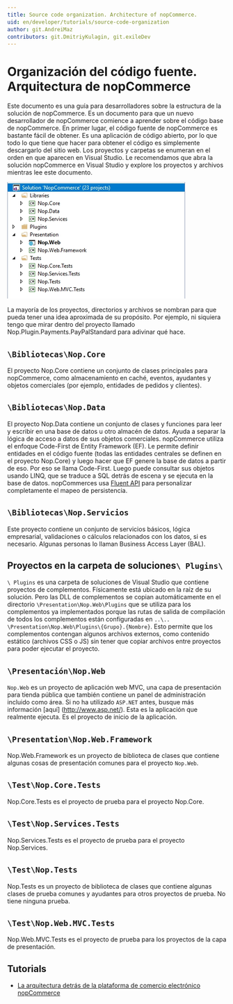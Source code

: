 ```yaml
---
title: Source code organization. Architecture of nopCommerce.
uid: en/developer/tutorials/source-code-organization
author: git.AndreiMaz
contributors: git.DmitriyKulagin, git.exileDev
---
```

# Organización del código fuente. Arquitectura de nopCommerce

Este documento es una guía para desarrolladores sobre la estructura de la solución de nopCommerce. Es un documento para que un nuevo desarrollador de nopCommerce comience a aprender sobre el código base de nopCommerce. En primer lugar, el código fuente de nopCommerce es bastante fácil de obtener. Es una aplicación de código abierto, por lo que todo lo que tiene que hacer para obtener el código es simplemente descargarlo del sitio web. Los proyectos y carpetas se enumeran en el orden en que aparecen en Visual Studio. Le recomendamos que abra la solución nopCommerce en Visual Studio y explore los proyectos y archivos mientras lee este documento.

![Visual Studio](_static/source-code-organization/visual_studio.jpg)

La mayoría de los proyectos, directorios y archivos se nombran para que pueda tener una idea aproximada de su propósito. Por ejemplo, ni siquiera tengo que mirar dentro del proyecto llamado Nop.Plugin.Payments.PayPalStandard para adivinar qué hace.

## `\Bibliotecas\Nop.Core`

El proyecto Nop.Core contiene un conjunto de clases principales para nopCommerce, como almacenamiento en caché, eventos, ayudantes y objetos comerciales (por ejemplo, entidades de pedidos y clientes).

## `\Bibliotecas\Nop.Data`

El proyecto Nop.Data contiene un conjunto de clases y funciones para leer y escribir en una base de datos u otro almacén de datos. Ayuda a separar la lógica de acceso a datos de sus objetos comerciales. nopCommerce utiliza el enfoque Code-First de Entity Framework (EF). Le permite definir entidades en el código fuente (todas las entidades centrales se definen en el proyecto Nop.Core) y luego hacer que EF genere la base de datos a partir de eso. Por eso se llama Code-First. Luego puede consultar sus objetos usando LINQ, que se traduce a SQL detrás de escena y se ejecuta en la base de datos. nopCommerces usa [Fluent API](https://www.entityframeworktutorial.net/efcore/fluent-api-in-entity-framework-core.aspx) para personalizar completamente el mapeo de persistencia.

## `\Bibliotecas\Nop.Servicios`

Este proyecto contiene un conjunto de servicios básicos, lógica empresarial, validaciones o cálculos relacionados con los datos, si es necesario. Algunas personas lo llaman Business Access Layer (BAL).

## Proyectos en la carpeta de soluciones`\ Plugins\`

`\ Plugins` es una carpeta de soluciones de Visual Studio que contiene proyectos de complementos. Físicamente está ubicado en la raíz de su solución. Pero las DLL de complementos se copian automáticamente en el directorio `\Presentation\Nop.Web\Plugins` que se utiliza para los complementos ya implementados porque las rutas de salida de compilación de todos los complementos están configuradas en 
`..\.. \Presentation\Nop.Web\Plugins\{Grupo}.{Nombre}`. Esto permite que los complementos contengan algunos archivos externos, como contenido estático (archivos CSS o JS) sin tener que copiar archivos entre proyectos para poder ejecutar el proyecto.

## `\Presentación\Nop.Web`

`Nop.Web` es un proyecto de aplicación web MVC, una capa de presentación para tienda pública que también contiene un panel de administración incluido como área. Si no ha utilizado `ASP.NET` antes, busque más información [aquí] (http://www.asp.net/). Esta es la aplicación que realmente ejecuta. Es el proyecto de inicio de la aplicación.

## `\Presentation\Nop.Web.Framework`

Nop.Web.Framework es un proyecto de biblioteca de clases que contiene algunas cosas de presentación comunes para el proyecto `Nop.Web`.

## `\Test\Nop.Core.Tests`

Nop.Core.Tests es el proyecto de prueba para el proyecto Nop.Core.

## `\Test\Nop.Services.Tests`

Nop.Services.Tests es el proyecto de prueba para el proyecto Nop.Services.

## `\Test\Nop.Tests`

Nop.Tests es un proyecto de biblioteca de clases que contiene algunas clases de prueba comunes y ayudantes para otros proyectos de prueba. No tiene ninguna prueba.

## `\Test\Nop.Web.MVC.Tests`

Nop.Web.MVC.Tests es el proyecto de prueba para los proyectos de la capa de presentación.

## Tutorials

- [La arquitectura detrás de la plataforma de comercio electrónico nopCommerce](https://www.youtube.com/watch?v=6gLbizzSA9o&list=PLnL_aDfmRHwtJmzeA7SxrpH3-XDY2ue0a)
